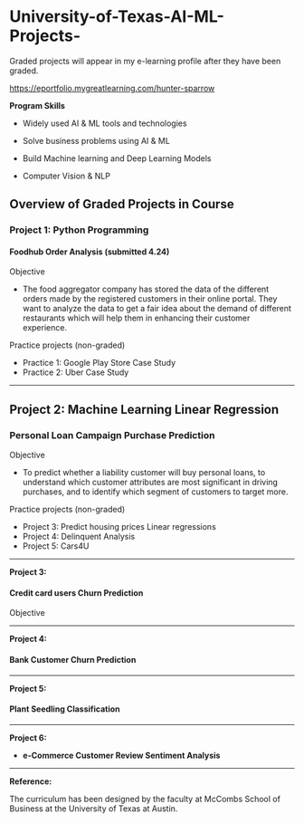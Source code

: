 # University-of-Texas-AI-ML-Projects-

Graded projects will appear in my e-learning profile after they have been graded. 

https://eportfolio.mygreatlearning.com/hunter-sparrow 

**Program Skills**

- Widely used AI & ML tools and technologies

- Solve business problems using AI & ML 

- Build Machine learning and Deep Learning Models 

- Computer Vision & NLP


## Overview of Graded Projects in Course

### **Project 1: Python Programming**

#### **Foodhub Order Analysis** (submitted 4.24)
Objective
- The food aggregator company has stored the data of the different orders made by the registered customers in their online portal. They want to analyze the data to get a fair idea about the demand of different restaurants which will help them in enhancing their customer experience.


Practice projects (non-graded)

- Practice 1: Google Play Store Case Study 
- Practice 2: Uber Case Study 

-------------------------------------------------------------------------------------------------------------------------------------

## **Project 2: Machine Learning Linear Regression**

### **Personal Loan Campaign Purchase Prediction**

Objective 
- To predict whether a liability customer will buy personal loans, to understand which customer attributes are most significant in driving purchases, and to identify which segment of customers to target more.


Practice projects (non-graded)

- Project 3: Predict housing prices Linear regressions
- Project 4: Delinquent Analysis
- Project 5: Cars4U

-------------------------------------------------------------------------------------------------------------------------------------

**Project 3:**

#### **Credit card users Churn Prediction** 
Objective 

-------------------------------------------------------------------------------------------------------------------------------------

**Project 4:** 

#### **Bank Customer Churn Prediction** 

-------------------------------------------------------------------------------------------------------------------------------------

**Project 5:** 

#### **Plant Seedling Classification** 


-------------------------------------------------------------------------------------------------------------------------------------
**Project 6:**

- **e-Commerce Customer Review Sentiment Analysis**

-------------------------------------------------------------------------------------------------------------------------------------

**Reference:**

The curriculum has been designed by the faculty at McCombs School of Business at the University of Texas at Austin.
